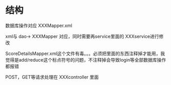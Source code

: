 # 结构

数据库操作对应 XXXMapper.xml

xml与 dao-> XXXMapper 对应，同时需要再service里面的 XXXservice进行修改



ScoreDetailsMapper.xml这个文件有毒。。。必须把里面的东西注释掉才能用，我觉得是add/reduce这个标点符号的问题，不注释掉会导致login等全部数据库操作都报错



POST，GET等请求处理在 XXXcontroller 里面



